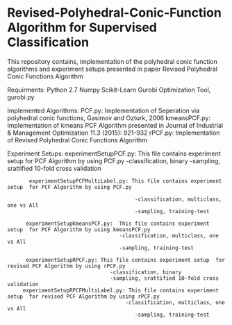 # Revised-Polyhedral-Conic-Function Algorithm for Supervised Classification
This repository contains, implementation of the polyhedral conic function algorithms and experiment setups presented in paper Revised Polyhedral Conic Functions Algorithm



Requirments:
      Python 2.7
      Numpy
      Scikit-Learn
      Gurobi Optimization Tool, gurobi.py

Implemented Algorithms:
        PCF.py:  Implementation of Seperation via polyhedral conic functions, Gasimov and Ozturk, 2006
  kmeansPCF.py:  Implementation of kmeans PCF Algorithm presented in Journal of Industrial & Management Optimization 11.3 (2015): 921-932
       rPCF.py:  Implementation of Revised Polyhedral Conic Functions Algorithm


Experiment Setups:
           experimentSetupPCF.py: This file contains experiment setup  for PCF Algorithm by using PCF.py
                                   -classification, binary 
                                   -sampling, srattified 10-fold cross validation
                                   
           experimentSetupPCFMultiLabel.py: This file contains experiment setup  for PCF Algorithm by using PCF.py
      
                                             -classification, multiclass, one vs All
                                             -sampling, training-test
                                             
          experimentSetupKmeansPCF.py:  This file contains experiment setup  for PCF Algorithm by using kmeansPCF.py
                                        -classification, multiclass, one vs All
                                        -sampling, training-test
                                        
          experimentSetupRPCF.py: This file contains experiment setup  for revised PCF Algorithm by using rPCF.py
                                     -classification, binary 
                                     -sampling, srattified 10-fold cross validation
         experimentSetupRPCFMultiLabel.py: This file contains experiment setup  for revised PCF Algorithm by using rPCF.py
                                          -classification, multiclass, one vs All
                                             -sampling, training-test
